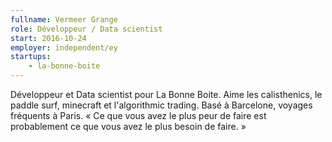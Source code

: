 ```yaml
---
fullname: Vermeer Grange 
role: Développeur / Data scientist
start: 2016-10-24
employer: independent/ey
startups:
    - la-bonne-boite
---
```


Développeur et Data scientist pour La Bonne Boite. Aime les calisthenics, le paddle surf, minecraft et l'algorithmic trading. Basé à Barcelone, voyages fréquents à Paris. « Ce que vous avez le plus peur de faire est probablement ce que vous avez le plus besoin de faire. »
